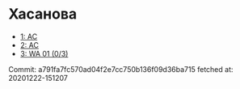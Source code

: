 # Хасанова
- [1: AC](1.md)
- [2: AC](2.md)
- [3: WA 01 (0/3)](3.md)

Commit: a791fa7fc570ad04f2e7cc750b136f09d36ba715
 fetched at: 20201222-151207
